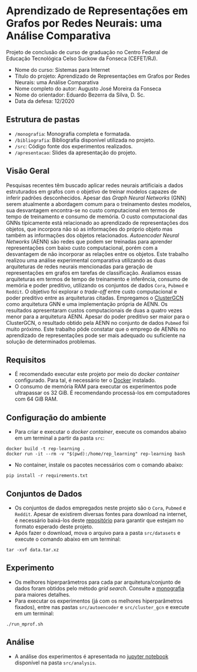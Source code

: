 # Aprendizado de Representações em Grafos por Redes Neurais: uma Análise Comparativa
Projeto de conclusão de curso de graduação no Centro Federal de Educação Tecnológica Celso Suckow da Fonseca (CEFET/RJ).

- Nome do curso: Sistemas para Internet
- Título do projeto: Aprendizado de Representações em Grafos por Redes Neurais: uma Análise Comparativa
- Nome completo do autor: Augusto José Moreira da Fonseca
- Nome do orientador: Eduardo Bezerra da Silva, D. Sc.
- Data da defesa: 12/2020

## Estrutura de pastas
* `/monografia`: Monografia completa e formatada.
* `/bibliografia`: Bibliografia disponível utilizada no projeto.
* `/src`: Código fonte dos experimentos realizados.
* `/apresentacao`: Slides da apresentação do projeto.

## Visão Geral
Pesquisas recentes têm buscado aplicar redes neurais artificiais a dados estruturados em grafos com o objetivo de treinar modelos capazes de inferir padrões desconhecidos. Apesar das _Graph Neural Networks_ (GNN) serem atualmente a abordagem comum para o treinamento destes modelos, sua desvantagem encontra-se no custo computacional em termos de tempo de treinamento e consumo de memória. O custo computacional das GNNs tipicamente está relacionado ao aprendizado de representações dos objetos, que incorpora não só as informações do próprio objeto mas também as informações dos objetos relacionados. _Autoencoder Neural Networks_ (AENN) são redes que podem ser treinadas para aprender representações com baixo custo computacional, porém com a desvantagem de não incorporar as relações entre os objetos. Este trabalho realizou uma análise experimental comparativa utilizando as duas arquiteturas de redes neurais mencionadas para geração de representações em grafos em tarefas de classificação. Avaliamos essas arquiteturas em termos de tempo de treinamento e inferência, consumo de memória e poder preditivo, utilizando os conjuntos de dados `Cora`, `Pubmed` e `Reddit`. O objetivo foi explorar o _trade-off_ entre custo computacional e poder preditivo entre as arquiteturas citadas. Empregamos o [ClusterGCN](https://github.com/google-research/google-research/tree/master/cluster_gcn) como arquitetura GNN e uma implementação própria de AENN. Os resultados apresentaram custos computacionais de duas a quatro vezes menor para a arquitetura AENN. Apesar do poder preditivo ser maior para o ClusterGCN, o resultado obtido pela AENN no conjunto de dados `Pubmed` foi muito próximo. Este trabalho pôde constatar que o emprego de AENNs no aprendizado de representações pode ser mais adequado ou suficiente na solução de determinados problemas.

## Requisitos
- É recomendado executar este projeto por meio do _docker container_ configurado. Para tal, é necessário ter o [Docker](https://www.docker.com/) instalado.
- O consumo de memória RAM para executar os experimentos pode ultrapassar os 32 GiB. É recomendando processá-los em computadores com 64 GiB RAM.

## Configuração do ambiente
- Para criar e executar o _docker container_, execute os comandos abaixo em um terminal a partir da pasta `src`:

```
docker build -t rep-learning .
docker run -it --rm -v "$(pwd):/home/rep_learning" rep-learning bash
```

- No container, instale os pacotes necessários com o comando abaixo:

```
pip install -r requirements.txt
```

## Conjuntos de Dados
- Os conjuntos de dados empregados neste projeto são o `Cora`, `Pubmed` e `Reddit`. Apesar de existirem diversas fontes para download na internet, é necessário baixá-los deste [repositório](https://drive.google.com/file/d/1JydjyvqcduNtoAS3hPh5amcK4HCNeg49/view?usp=sharing) para garantir que estejam no formato esperado deste projeto. 
- Após fazer o download, mova o arquivo para a pasta `src/datasets` e execute o comando abaixo em um terminal:

```
tar -xvf data.tar.xz
```

## Experimento
- Os melhores hiperparâmetros para cada par arquitetura/conjunto de dados foram obtidos pelo método _grid search_. Consulte a [monografia](monografia/monografia.pdf) para maiores detalhes.
- Para executar os experimentos (já com os melhores hiperparâmetros fixados), entre nas pastas `src/autoencoder` e `src/cluster_gcn` e execute em um terminal:

```
./run_mprof.sh
```

## Análise
- A análise dos experimentos é apresentada no [jupyter notebook](src/analysis/analysis.ipynb) disponível na pasta `src/analysis`.
